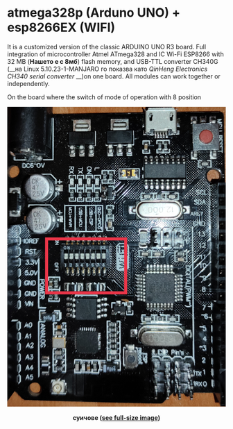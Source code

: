 # atmega328p (Arduno UNO) + esp8266EX (WIFI)



It is a customized version of the classic ARDUINO UNO R3 board. Full integration of microcontroller Atmel ATmega328 and IC Wi-Fi ESP8266 with 32 MB (__Нашето е с 8мб__) flash memory, and USB-TTL converter CH340G (__на Linux 5.10.23-1-MANJARO го показва като _QinHeng Electronics CH340 serial converter_ __)on one board. All modules can work together or independently.



On the board where the switch of mode of operation with 8 position



**<p style="text-align: center;"> ![eight_switch.jpg](../../assets/images/uno_wifi/eight_switch.jpg) </p>** **<p style="text-align: center;"> суичове (<a href="../../assets/images/uno_wifi/eight_switch.jpg">see full-size image</a>) </p>**


